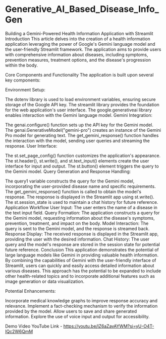 # Generative_AI_Based_Disease_Info_Gen
Building a Gemini-Powered Health Information Application with Streamlit
Introduction
This article delves into the creation of a health information application leveraging the power of Google's Gemini language model and the user-friendly Streamlit framework. The application aims to provide users with comprehensive information about diseases, including symptoms, prevention measures, treatment options, and the disease's progression within the body.

Core Components and Functionality
The application is built upon several key components:

Environment Setup:

The dotenv library is used to load environment variables, ensuring secure storage of the Google API key.
The streamlit library provides the foundation for the web application's user interface.
The google.generativeai library enables interaction with the Gemini language model.
Gemini Integration:

The genai.configure() function sets up the API key for the Gemini model.
The genai.GenerativeModel("gemini-pro") creates an instance of the Gemini Pro model for generating text.
The get_gemini_response() function handles the interaction with the model, sending user queries and streaming the response.
User Interface:

The st.set_page_config() function customizes the application's appearance.
The st.header(), st.write(), and st.text_input() elements create the user interface for input and output.
The st.button() element triggers the query to the Gemini model.
Query Generation and Response Handling:

The query1 variable constructs the query for the Gemini model, incorporating the user-provided disease name and specific requirements.
The get_gemini_response() function is called to obtain the model's response.
The response is displayed in the Streamlit app using st.write().
The st.session_state is used to maintain a chat history for future reference.
Application Workflow
User Input: The user enters the name of a disease in the text input field.
Query Formation: The application constructs a query for the Gemini model, requesting information about the disease's symptoms, prevention, treatment, and impact on the body.
Model Interaction: The query is sent to the Gemini model, and the response is streamed back.
Response Display: The received response is displayed in the Streamlit app, providing the user with the desired information.
Chat History: The user query and the model's response are stored in the session state for potential future reference.
Conclusion
This application demonstrates the potential of large language models like Gemini in providing valuable health information. By combining the capabilities of Gemini with the user-friendly interface of Streamlit, users can quickly and easily access detailed information about various diseases. This approach has the potential to be expanded to include other health-related topics and to incorporate additional features such as image generation or data visualization.

Potential Enhancements:

Incorporate medical knowledge graphs to improve response accuracy and relevance.
Implement a fact-checking mechanism to verify the information provided by the model.
Allow users to save and share generated information.
Explore the use of voice input and output for accessibility.

Demo Video YouTube Link - https://youtu.be/lZ6aZavAYWM?si=yU-O4T-IQc2W6QmM
